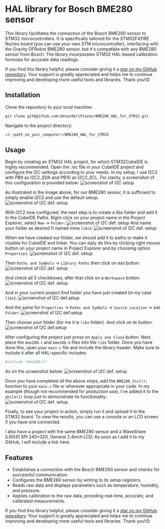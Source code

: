 # HAL library for Bosch BME280 sensor

This library facilitates the connection of the Bosch BME280 sensor to STM32 microcontrollers. It is specifically tailored for the STM32F411RE Nucleo board (you can use your own STM microcontroller), interfacing with the Gravity DFRobot BME280 sensor, but it's compatible with any BME280 sensor from Bosch. The library incorporates STM32 HAL-based calibration formulas for accurate data readings. 

If you find this library helpful, please consider giving it a [star on my GitHub repository](https://github.com/denysderihlazov/BME280_HAL_for_STM32). 
Your support is greatly appreciated and helps me to continue improving and developing more useful tools and libraries. Thank you!😊

## Installation

Clone the repository to your local machine:
```sh
git clone git@github.com:denysderihlazov/BME280_HAL_for_STM32.git
```
Navigate to the project directory:
```sh
cd <path_on_your_computer>/BME280_HAL_for_STM32
```

## Usage

Begin by creating an STM32 HAL project, for which STM32CubeIDE is highly recommended. Open the .ioc file in your CubeIDE project and configure the I2C settings according to your needs. In my setup, I use I2C2 with PB9 as I2C2_SDA and PB10 as I2C2_SCL. For clarity, a screenshot of this configuration is provided below:
![screenshot of I2C setup](https://github.com/denysderihlazov/BME280_HAL_for_STM32/blob/main/readme_screenshots/i2c2_setup1.png?raw=true)


As illustrated in the image above, for our BME280 sensor, it is sufficient to simply enable I2C2 and use the default setup:
![screenshot of I2C def. setup](https://github.com/denysderihlazov/BME280_HAL_for_STM32/blob/main/readme_screenshots/i2c2_setup2.png?raw=true)

With I2C2 now configured, the next step is to create a libs folder and add it to the CubeIDE Paths. Right-click on your project name in the Project Explorer, select `New` -> `Folder`:
![screenshot of I2C def. setup](https://github.com/denysderihlazov/BME280_HAL_for_STM32/blob/main/readme_screenshots/new_libs_folder.png?raw=true)
And name your folder as desired (I named mine `libs`):
![screenshot of I2C def. setup](https://github.com/denysderihlazov/BME280_HAL_for_STM32/blob/main/readme_screenshots/new_libs_folder2.png?raw=true)

When we have created our folder, we should add it to paths to make it vissible for CubeIDE and linker. You can siply do this by clicking right mouse button on your project name in Project Explorer and by choosing option `Properties`:
![screenshot of I2C def. setup](https://github.com/denysderihlazov/BME280_HAL_for_STM32/blob/main/readme_screenshots/adding_to_paths.png?raw=true)

Then `Paths and Symbols` -> `Library Paths` then click on `Add` button:
![screenshot of I2C def. setup](https://github.com/denysderihlazov/BME280_HAL_for_STM32/blob/main/readme_screenshots/adding_to_paths2.png?raw=true)

And check all 3 checkboxes, after that click on a `Workspace` button:
![screenshot of I2C def. setup](https://github.com/denysderihlazov/BME280_HAL_for_STM32/blob/main/readme_screenshots/adding_to_paths3.png?raw=true)

And in your current project find folder you have just created (in my case `libs`):
![screenshot of I2C def.setup](https://github.com/denysderihlazov/BME280_HAL_for_STM32/blob/main/readme_screenshots/adding_to_paths4.png?raw=true)

And the same for `Properties` -> `Paths and Symbols` -> `Source Location` -> `Add Folder`:
![screenshot of I2C def.setup](https://github.com/denysderihlazov/BME280_HAL_for_STM32/blob/main/readme_screenshots/Source_Location1.png?raw=true)

Then choose your folder (for me it is `libs` folder). And click on `OK` button:
![screenshot of I2C def.setup](https://github.com/denysderihlazov/BME280_HAL_for_STM32/blob/main/readme_screenshots/Source_Location2.png?raw=true)

After configuring the project just press on `Apply and Close` button. Next place the `bme280.c` and `bme280.h` files into the `libs` folder. Once you have done this, open your `main.c` file and include the library header. Make sure to include it after all HAL-specific includes:
```sh
#include "bme280.h"
```
As on the screenshot below:
![screenshot of I2C def. setup](https://github.com/denysderihlazov/BME280_HAL_for_STM32/blob/main/readme_screenshots/include_bme280h.png?raw=true)

Once you have completed all the above steps, add the `BME280_Init();` function to your `main.c` file or wherever appropriate in your code. In my example (though not recommended for production use), I've added it to the `while(1)` loop just to demonstrate its functionality:
![screenshot of I2C def. setup](https://github.com/denysderihlazov/BME280_HAL_for_STM32/blob/main/readme_screenshots/init_bme280.png?raw=true)

Finally, to see your project in action, simply run it and upload it to the STM32 board. To view the results, you can use a console or an LCD screen if you have one connected.

I also have a project with the same BME280 sensor and a WaveShare ILI9341 SPI 240×320, General 2.4inch LCD. As soon as I add it to my GitHub, I will include a link here.

## Features
 - Establishes a connection with the Bosch BME280 sensor and checks for successful communication.
 - Configures the BME280 sensor by writing to its setup registers.
 - Reads raw data and displays parameters such as temperature, humidity, and pressure.
 - Applies calibration to the raw data, providing real-time, accurate, and calibrated measurements.

If you find this library helpful, please consider giving it a [star on my GitHub repository](https://github.com/denysderihlazov/BME280_HAL_for_STM32). 
Your support is greatly appreciated and helps me to continue improving and developing more useful tools and libraries. Thank you!😊
